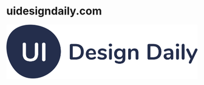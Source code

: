 # uidesigndaily.com

<img src="https://raw.githubusercontent.com/bobthered/uidesigndaily.com/main/images/uidesigndaily-logo.svg" />